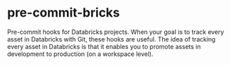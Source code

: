 # pre-commit-bricks
Pre-commit hooks for Databricks projects. When your goal is to track every asset in Databricks with Git, these hooks are useful. The idea of tracking every asset in Databricks is that it enables you to promote assets in development to production (on a workspace level).

